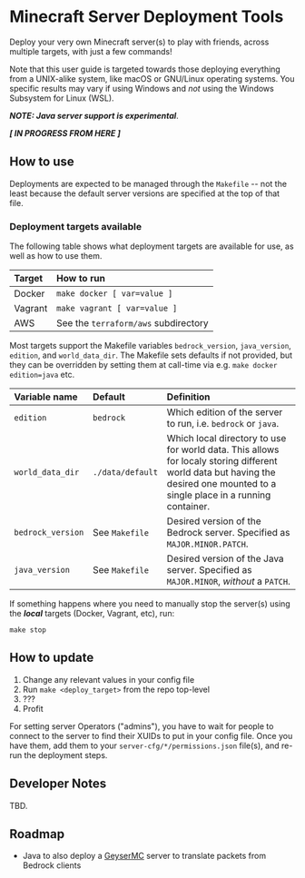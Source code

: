 # Minecraft Server Deployment Tools

Deploy your very own Minecraft server(s) to play with friends, across multiple
targets, with just a few commands!

Note that this user guide is targeted towards those deploying everything from a
UNIX-alike system, like macOS or GNU/Linux operating systems. You specific
results may vary if using Windows and *not* using the Windows Subsystem for
Linux (WSL).

***NOTE: Java server support is experimental***.

***[ IN PROGRESS FROM HERE ]***

## How to use

Deployments are expected to be managed through the `Makefile` -- not the least
because the default server versions are specified at the top of that file.

### Deployment targets available

The following table shows what deployment targets are available for use, as well
as how to use them.

| Target   | How to run
| :-----   | :---------
| Docker   | `make docker [ var=value ]`
| Vagrant  | `make vagrant [ var=value ]`
| AWS      | See the `terraform/aws` subdirectory

Most targets support the Makefile variables `bedrock_version`, `java_version`,
`edition`, and `world_data_dir`. The Makefile sets defaults if not provided, but
they can be overridden by setting them at call-time via e.g. `make docker
edition=java` etc.

| Variable name     | Default          | Definition
| :---------------- | :--------------- | :---------
| `edition`         | `bedrock`        | Which edition of the server to run, i.e. `bedrock` or `java`.
| `world_data_dir`  | `./data/default` | Which local directory to use for world data. This allows for localy storing different world data but having the desired one mounted to a single place in a running container.
| `bedrock_version` | See `Makefile`   | Desired version of the Bedrock server. Specified as `MAJOR.MINOR.PATCH`.
| `java_version`    | See `Makefile`   | Desired version of the Java server. Specified as `MAJOR.MINOR`, *without* a `PATCH`.

If something happens where you need to manually stop the server(s) using the
***local*** targets (Docker, Vagrant, etc), run:

    make stop

## How to update

1. Change any relevant values in your config file
1. Run `make <deploy_target>` from the repo top-level
1. ???
1. Profit

For setting server Operators ("admins"), you have to wait for people to connect
to the server to find their XUIDs to put in your config file. Once you have
them, add them to your `server-cfg/*/permissions.json` file(s), and re-run the
deployment steps.

## Developer Notes

TBD.

## Roadmap

* Java to also deploy a [GeyserMC](https://geysermc.org/) server to translate
  packets from Bedrock clients
